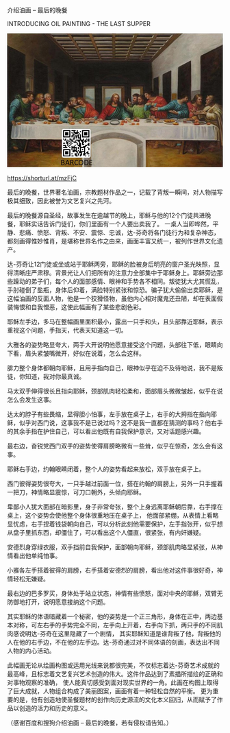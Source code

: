 介绍油画 – 最后的晚餐

INTRODUCING OIL PAINTING - THE LAST SUPPER


![INTRODUCING OIL PAINTING - THE LAST SUPPER](https://github.com/ywangnccu/ywang/blob/main/images/PAINTING_LAST_SUPPER1.jpg)

https://shorturl.at/mzFjC

最后的晚餐，世界著名油画，宗教题材作品之一，记载了背叛一瞬间，对人物描写极其细致，因此被誉为文艺复兴之先河。

最后的晚餐源自圣经，故事发生在逾越节的晚上，耶稣与他的12个门徒共进晚餐，耶稣实话告诉门徒们，你们里面有一个人要出卖我了。
一桌人当即哗然，平静、悲痛、愤怒、背叛、不安、震惊、忠诚，达-芬奇将各门徒行为和复杂神态，都刻画得惟妙惟肖，是堪称世界名作之由来，画面丰富又统一，被列作世界文化遗产。

达-芬奇让12门徒或坐或站于耶稣两旁，耶稣的脸被身后明亮的窗户圣光映照，显得清晰庄严肃穆。背景光让人们把所有的注意力全部集中于耶稣身上。耶稣旁边那些躁动的弟子们，每个人的面部感情、眼神和手势各不相同。叛徒犹大尤其慌乱，
手肘碰倒了盐瓶，身体后仰着，满脸特别紧张和惊恐。骗子犹大偷偷出卖耶稣，是这幅油画的反面人物，他是一个狡猾怪物，虽他内心相对魔鬼还丑陋，却在表面假装悔恨和自我憎恶，这使此幅画有了某些悲剧色彩。

耶稣左手边，多马在整幅画里面积最小，露出一只手和头，且头部靠近耶稣，表示重视这个问题，手指天，代表天知道这一切。

大雅各的姿势略显夸大，两手大开说明他愿意接受这个问题，头部往下低，眼睛向下看，眉头紧皱嘴微开，好似在说着，怎么会这样。

腓力整个身体都朝向耶稣，且用手指向自己，眼神似乎在迫不及待地说，我不是叛徒，你知道，我对你最真诚。

马太双手伸得很长且指向耶稣，颈部肌肉轻松柔和，面部眉头微微皱起，似乎在说怎么会发生这事。

达太的脖子有些畏缩，显得胆小怕事，左手放在桌子上，右手的大拇指在指向耶稣，似乎对西门说，这事我不是已说过吗？这不是我一直都在猜测的事吗？他右手的其余手指在护住自己，可以看出他既有自我保护意识，又对话题感兴趣。

最右边，奋锐党西门双手的姿势使得肩膀略微有一些耸，似乎在惊奇，怎么会有这事。

耶稣右手边，约翰眼睛闭着，整个人的姿势看起来放松，双手放在桌子上。

西门彼得姿势很夸大，一只手越过前面一位，搭在约翰的肩膀上，另外一只手握着一把刀，神情略显震惊，可刀口朝外，头倾向耶稣。

卑鄙小人犹大面部在暗影里，身子非常夸张，整个上身远离耶稣朝后靠，右手撑在桌上，这个姿势会使他整个身体很重地压在桌子上，
他面部紧绷，从表情上看略显忧虑，右手捏着钱袋朝向自己，可以分析此刻他需要保护，左手指张开，似乎想从盘子里抓东西，却僵住了，可以看出这个人僵直，很紧张，有内奸嫌疑。

安德烈身穿绿衣服，双手挡前自我保护，面部朝向耶稣，颈部肌肉略显紧张，从神情看出他单纯怕事。

小雅各左手搭着彼得的肩膀，右手搭着安德烈的肩膀，看出他对这件事很好奇，神情轻松无嫌疑。

最右边的巴多罗买，身体处于站立状态，神情有些愤怒，面对中央的耶稣，双臂无防御地打开，说明愿意接纳这个问题。

其实耶稣的体语暗藏着一个秘密，他的姿势是一个正三角形，身体在正中，两边基本对称，可左右手的手势完全不同，左手向上开着，右手向下抓，两只手的不同肌肉感说明达-芬奇在这里隐藏了一个剧情，
其实耶稣知道是谁背叛了他，背叛他的人在他的右手边，不在他的左手边。达-芬奇通过对不同体语的刻画，表达出不同人物的内心活动。

此幅画无论从绘画构图或运用光线来说都很完美，不仅标志着达-芬奇艺术成就的最高峰，且标志着文艺复兴艺术创造的伟大。这件作品达到了素描所描绘的正确和对事物观察的准确，
使人能真切感受到面对现实世界的一角。此画在构图上取得了巨大成就，人物组合构成了美丽图案，画面有着一种轻松自然的平衡。 更为重要的是，他有创造地使圣餐题材的创作向历史源流的文化本义回归，从而赋予了作品以创造的活力和历史的意义。


（感谢百度和搜狗介绍油画 – 最后的晚餐，若有侵权请告知。）

